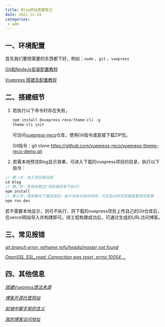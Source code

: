 ```yaml
---
title: Blog网站搭建笔记
date: 2021-12-24
categories: 
 - web
---
```


## 一、环境配置

首先我们要把需要的东西都下好，例如：`node` 、`git` 、`vuepress`

[Git和NodeJs安装配置教程](https://blog.csdn.net/weixin_40196539/article/details/102710106)

[Vuepress 搭建及配置教程](https://cloud.tencent.com/developer/article/1824560)

## 二、搭建细节

1. 若执行以下命令时存在失败，

   ```javascript
   npm install @vuepress-reco/theme-cli -g
   theme-cli init
   ```

   可访问[vuepress-reco](https://github.com/vuepress-reco/vuepress-theme-reco-demo/tree/demo/1.x)仓库，使用Git指令或直接下载ZIP包。

    Git指令：git clone https://github.com/vuepress-reco/vuepress-theme-reco-demo.git

2. 若需本地预览Blog显示效果，可进入下载的vuepress项目的目录，执行以下指令：

```javascript
// 第一步，进入项目根目录
cd blog
// 第二步，安装依赖包(项目根目录下执行)
npm install
// 第三步，等依赖包下载完成后，执行该指令启动项目，可在启动的浏览器查看预览效果
npm run dev
```

若不需要本地显示，则可不执行，将下载的vuepress项目上传自己的Git仓库后，在vercel网站导入并构建即可。待工程构建成功后，可通过生成的URL访问博客。

## 三、常见报错

*[git branch error: refname refs/heads/master not found](https://blog.csdn.net/sunjinshengli/article/details/108698768)*

*[OpenSSL SSL_read: Connection was reset, errno 10054 ...](https://www.cnblogs.com/fairylyl/p/15059437.html)*

## 四、其他信息

*[搭建Vuepress想法来源](https://www.sharesomething.cn/course/blog/blog.html)*

*[博客开源托管网站](https://vercel.com/)*

*[前端中脚手架的含义](https://zhuanlan.zhihu.com/p/278095920)*

*[我的博客访问地址](https://xiaomi-living-room.vercel.app/)*



